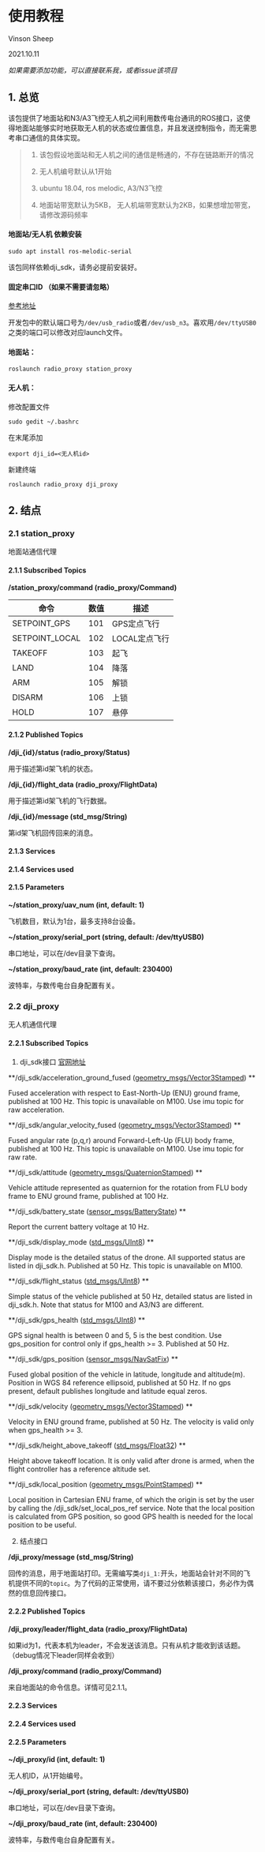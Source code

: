# 使用教程

Vinson Sheep

2021.10.11

*如果需要添加功能，可以直接联系我，或者issue该项目*

## 1. 总览

该包提供了地面站和N3/A3飞控无人机之间利用数传电台通讯的ROS接口，这使得地面站能够实时地获取无人机的状态或位置信息，并且发送控制指令，而无需思考串口通信的具体实现。

>1. 该包假设地面站和无人机之间的通信是畅通的，不存在链路断开的情况
>
>2. 无人机编号默认从1开始
>
>3. ubuntu 18.04, ros melodic, A3/N3飞控
>
>4. 地面站带宽默认为5KB， 无人机端带宽默认为2KB，如果想增加带宽，请修改源码频率

#### 地面站/无人机 依赖安装

```
sudo apt install ros-melodic-serial
```

该包同样依赖dji_sdk，请务必提前安装好。

#### 固定串口ID （如果不需要请忽略）

[参考地址](https://blog.csdn.net/sunkman/article/details/118196128)

开发包中的默认端口号为`/dev/usb_radio`或者`/dev/usb_n3`。喜欢用`/dev/ttyUSB0`之类的端口可以修改对应launch文件。

#### 地面站：

```
roslaunch radio_proxy station_proxy
```

#### 无人机：

修改配置文件

```
sudo gedit ~/.bashrc
```

在末尾添加

```
export dji_id=<无人机id>
```

新建终端

```
roslaunch radio_proxy dji_proxy
```



## 2. 结点

### 2.1 station_proxy

地面站通信代理

#### 2.1.1 Subscribed Topics

**/station_proxy/command (radio_proxy/Command)**

| 命令           | 数值 | 描述          |
| -------------- | ---- | ------------- |
| SETPOINT_GPS   | 101  | GPS定点飞行   |
| SETPOINT_LOCAL | 102  | LOCAL定点飞行 |
| TAKEOFF        | 103  | 起飞          |
| LAND           | 104  | 降落          |
| ARM            | 105  | 解锁          |
| DISARM         | 106  | 上锁          |
| HOLD           | 107  | 悬停          |

#### 2.1.2 Published Topics

**/dji_{id}/status (radio_proxy/Status)**

用于描述第id架飞机的状态。

**/dji_{id}/flight_data (radio_proxy/FlightData)**

用于描述第id架飞机的飞行数据。

**/dji_{id}/message (std_msg/String)**

第id架飞机回传回来的消息。

#### 2.1.3 Services

#### 2.1.4 Services used

#### 2.1.5 Parameters

**~/station_proxy/uav_num (int, default: 1)**

飞机数目，默认为1台，最多支持8台设备。

**~/station_proxy/serial_port (string, default: /dev/ttyUSB0)**

串口地址，可以在/dev目录下查询。

**~/station_proxy/baud_rate (int, default: 230400)**

波特率，与数传电台自身配置有关。



### 2.2 dji_proxy

无人机通信代理

#### 2.2.1 Subscribed Topics

1. dji_sdk接口 [官网地址](http://wiki.ros.org/dji_sdk/)

**/dji_sdk/acceleration_ground_fused ([geometry_msgs/Vector3Stamped](http://docs.ros.org/en/api/geometry_msgs/html/msg/Vector3Stamped.html)) **

Fused acceleration with respect to East-North-Up (ENU) ground frame, published at 100 Hz. This topic is unavailable on M100. Use imu topic for raw acceleration.

**/dji_sdk/angular_velocity_fused ([geometry_msgs/Vector3Stamped](http://docs.ros.org/en/api/geometry_msgs/html/msg/Vector3Stamped.html)) **

Fused angular rate (p,q,r) around Forward-Left-Up (FLU) body frame, published at 100 Hz. This topic is unavailable on M100. Use imu topic for raw rate.

**/dji_sdk/attitude ([geometry_msgs/QuaternionStamped](http://docs.ros.org/en/api/geometry_msgs/html/msg/QuaternionStamped.html)) **

Vehicle attitude represented as quaternion for the rotation from FLU body frame to ENU ground frame, published at 100 Hz. 

**/dji_sdk/battery_state ([sensor_msgs/BatteryState](http://docs.ros.org/en/api/sensor_msgs/html/msg/BatteryState.html)) **

Report the current battery voltage at 10 Hz.

**/dji_sdk/display_mode ([std_msgs/UInt8](http://docs.ros.org/en/api/std_msgs/html/msg/UInt8.html)) **

Display mode is the detailed status of the drone. All supported status are listed in dji_sdk.h. Published at 50 Hz. This topic is unavailable on M100. 

**/dji_sdk/flight_status ([std_msgs/UInt8](http://docs.ros.org/en/api/std_msgs/html/msg/UInt8.html)) **

Simple status of the vehicle published at 50 Hz, detailed status are  listed in dji_sdk.h. Note that status for M100 and A3/N3 are different. 

**/dji_sdk/gps_health ([std_msgs/UInt8](http://docs.ros.org/en/api/std_msgs/html/msg/UInt8.html)) **

GPS signal health is between 0 and 5, 5 is the best condition. Use  gps_position for control only if gps_health >= 3. Published at 50 Hz. 

**/dji_sdk/gps_position ([sensor_msgs/NavSatFix](http://docs.ros.org/en/api/sensor_msgs/html/msg/NavSatFix.html)) **

Fused global position of the vehicle in latitude, longitude and  altitude(m). Position in WGS 84 reference ellipsoid, published at 50 Hz. If no gps present, default publishes longitude and latitude equal  zeros. 

**/dji_sdk/velocity ([geometry_msgs/Vector3Stamped](http://docs.ros.org/en/api/geometry_msgs/html/msg/Vector3Stamped.html)) **

Velocity in ENU ground frame, published at 50 Hz. The velocity is valid only when gps_health >= 3. 

**/dji_sdk/height_above_takeoff ([std_msgs/Float32](http://docs.ros.org/en/api/std_msgs/html/msg/Float32.html)) **

Height above takeoff location. It is only valid after drone is armed, when the flight controller has a reference altitude set. 

**/dji_sdk/local_position ([geometry_msgs/PointStamped](http://docs.ros.org/en/api/geometry_msgs/html/msg/PointStamped.html)) **

Local position in Cartesian ENU frame, of which the origin is set by the user by calling the /dji_sdk/set_local_pos_ref service. Note that the  local position is calculated from GPS position, so good GPS health is needed for the local position to be useful. 

2. 结点接口

**/dji_proxy/message (std_msg/String)**

回传的消息，用于地面站打印。无需编写类`dji_1:`开头，地面站会针对不同的飞机提供不同的`topic`。为了代码的正常使用，请不要过分依赖该接口，务必作为偶然的信息回传接口。



#### 2.2.2 Published Topics

**/dji_proxy/leader/flight_data (radio_proxy/FlightData)**

如果id为1，代表本机为leader，不会发送该消息。只有从机才能收到该话题。（debug情况下leader同样会收到）

**/dji_proxy/command (radio_proxy/Command)**

来自地面站的命令信息。详情可见2.1.1。

#### 2.2.3 Services

#### 2.2.4 Services used

#### 2.2.5 Parameters

**~/dji_proxy/id (int, default: 1)**

无人机ID，从1开始编号。

**~/dji_proxy/serial_port (string, default: /dev/ttyUSB0)**

串口地址，可以在/dev目录下查询。

**~/dji_proxy/baud_rate (int, default: 230400)**

波特率，与数传电台自身配置有关。



